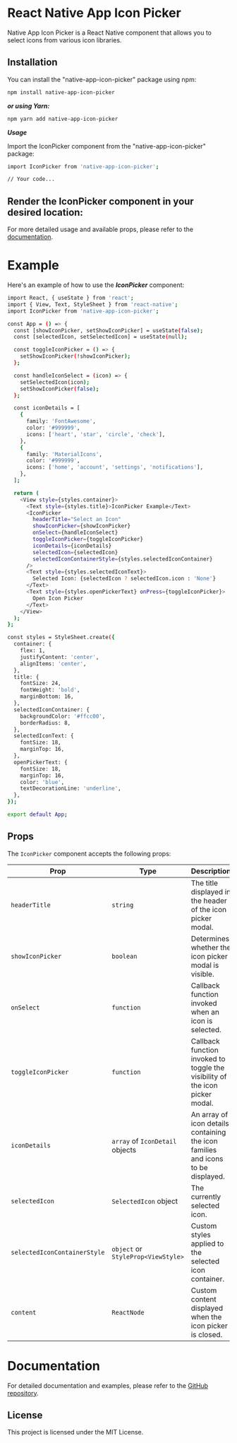 # React Native App Icon Picker

Native App Icon Picker is a React Native component that allows you to select icons from various icon libraries.

## Installation

You can install the "native-app-icon-picker" package using npm:

```sh
npm install native-app-icon-picker
```


**_or using Yarn:_**

```sh
npm yarn add native-app-icon-picker
```

**_Usage_**

Import the IconPicker component from the "native-app-icon-picker" package:

```sh
import IconPicker from 'native-app-icon-picker';

// Your code...
```


## Render the IconPicker component in your desired location:

<IconPicker
  headerTitle="Select an Icon"
  showIconPicker={true}
  onSelect={handleIconSelect}
  toggleIconPicker={toggleIconPicker}
  iconDetails={iconDetails}
  selectedIcon={selectedIcon}
  selectedIconContainerStyle={selectedIconContainerStyle}
/>



For more detailed usage and available props, please refer to the [documentation](https://snack.expo.dev/@sivamani-18/react-native-app-iconpicker).

# Example

Here's an example of how to use the **_IconPicker_** component:

```sh
import React, { useState } from 'react';
import { View, Text, StyleSheet } from 'react-native';
import IconPicker from 'native-app-icon-picker';

const App = () => {
  const [showIconPicker, setShowIconPicker] = useState(false);
  const [selectedIcon, setSelectedIcon] = useState(null);

  const toggleIconPicker = () => {
    setShowIconPicker(!showIconPicker);
  };

  const handleIconSelect = (icon) => {
    setSelectedIcon(icon);
    setShowIconPicker(false);
  };

  const iconDetails = [
    {
      family: 'FontAwesome',
      color: '#999999',
      icons: ['heart', 'star', 'circle', 'check'],
    },
    {
      family: 'MaterialIcons',
      color: '#999999',
      icons: ['home', 'account', 'settings', 'notifications'],
    },
  ];

  return (
    <View style={styles.container}>
      <Text style={styles.title}>IconPicker Example</Text>
      <IconPicker
        headerTitle="Select an Icon"
        showIconPicker={showIconPicker}
        onSelect={handleIconSelect}
        toggleIconPicker={toggleIconPicker}
        iconDetails={iconDetails}
        selectedIcon={selectedIcon}
        selectedIconContainerStyle={styles.selectedIconContainer}
      />
      <Text style={styles.selectedIconText}>
        Selected Icon: {selectedIcon ? selectedIcon.icon : 'None'}
      </Text>
      <Text style={styles.openPickerText} onPress={toggleIconPicker}>
        Open Icon Picker
      </Text>
    </View>
  );
};

const styles = StyleSheet.create({
  container: {
    flex: 1,
    justifyContent: 'center',
    alignItems: 'center',
  },
  title: {
    fontSize: 24,
    fontWeight: 'bold',
    marginBottom: 16,
  },
  selectedIconContainer: {
    backgroundColor: '#ffcc00',
    borderRadius: 8,
  },
  selectedIconText: {
    fontSize: 18,
    marginTop: 16,
  },
  openPickerText: {
    fontSize: 18,
    marginTop: 16,
    color: 'blue',
    textDecorationLine: 'underline',
  },
});

export default App;
```

## Props

The `IconPicker` component accepts the following props:

| Prop                       | Type                          | Description                                                                   |
| -------------------------- | ----------------------------- | ----------------------------------------------------------------------------- |
| `headerTitle`              | `string`                      | The title displayed in the header of the icon picker modal.                    |
| `showIconPicker`           | `boolean`                     | Determines whether the icon picker modal is visible.                           |
| `onSelect`                 | `function`                    | Callback function invoked when an icon is selected.                            |
| `toggleIconPicker`         | `function`                    | Callback function invoked to toggle the visibility of the icon picker modal.   |
| `iconDetails`              | `array` of `IconDetail` objects    | An array of icon details containing the icon families and icons to be displayed.|
| `selectedIcon`             | `SelectedIcon` object           | The currently selected icon.                                                  |
| `selectedIconContainerStyle` | `object` or `StyleProp<ViewStyle>` | Custom styles applied to the selected icon container.                          |
| `content`                  | `ReactNode`                   | Custom content displayed when the icon picker is closed.                       |

# Documentation

For detailed documentation and examples, please refer to the [GitHub repository](https://github.com/sivamani-18/native-app-icon-picker).

## License

This project is licensed under the MIT License.